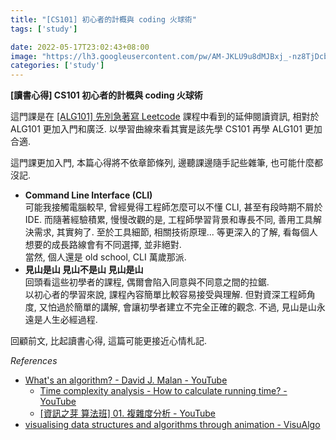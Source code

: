 ```yaml
---
title: "[CS101] 初心者的計概與 coding 火球術"
tags: ['study']

date: 2022-05-17T23:02:43+08:00
image: "https://lh3.googleusercontent.com/pw/AM-JKLU9u8dMJBxj_-nz8TjDcbeblpdfX7gIyN6WAdbgMLhth6JHHxyGaEFciEp1o9qiX_p8e4Wi5SeGNU4HWUP3n3xjGYug2X-9Ib-fyKuhzPbjntdHnDOA2BJHcwVUnfsc_xhPbM5jzit-K94aANftsP9WRw=w800-no?authuser=0"
categories: ['study']
---
```


__[讀書心得] CS101 初心者的計概與 coding 火球術__

這門課是在 [[ALG101] 先別急著寫 Leetcode](cs_alg101.md) 課程中看到的延伸閱讀資訊,
相對於 ALG101 更加入門和廣泛. 以學習曲線來看其實是該先學 CS101 再學 ALG101 更加合適.

這門課更加入門, 本篇心得將不依章節條列, 邊聽課邊隨手記些雜筆, 也可能什麼都沒記.

-   __Command Line Interface (CLI)__  
    可能我接觸電腦較早, 曾經覺得工程師怎麼可以不懂 CLI, 甚至有段時期不屑於 IDE.
    而隨著經驗積累, 慢慢改觀的是, 工程師學習背景和專長不同, 善用工具解決需求, 其實夠了.
    至於工具細節, 相關技術原理... 等更深入的了解, 看每個人想要的成長路線會有不同選擇, 並非絕對.   
    當然, 個人還是 old school, CLI 萬歲那派.
-   __見山是山 見山不是山 見山是山__  
    回頭看這些初學者的課程, 偶爾會陷入同意與不同意之間的拉鋸.   
    以初心者的學習來說, 課程內容簡單比較容易接受與理解. 
    但對資深工程師角度, 又怕過於簡單的講解, 會讓初學者建立不完全正確的觀念.
    不過, 見山是山永遠是人生必經過程.

回顧前文, 比起讀書心得, 這篇可能更接近心情札記.


_References_
-   [What's an algorithm? - David J. Malan - YouTube](https://www.youtube.com/watch?v=6hfOvs8pY1k)
    -   [Time complexity analysis - How to calculate running time? - YouTube](https://www.youtube.com/watch?v=8syQKTdgdzc)
    -   [[資訊之芽 算法班] 01. 複雜度分析 - YouTube](https://www.youtube.com/watch?v=_r7cfVrn28c)
-   [visualising data structures and algorithms through animation - VisuAlgo](https://visualgo.net/en)
